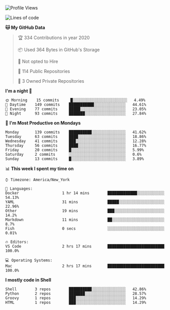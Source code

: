 <!--START_SECTION:waka-->
![Profile Views](http://img.shields.io/badge/Profile%20Views-0-blue)

![Lines of code](https://img.shields.io/badge/From%20Hello%20World%20I've%20written-6.3%20million%20Lines%20of%20code-blue)

**🐱 My GitHub Data** 

> 🏆 334 Contributions in year 2020
 > 
> 📦 Used 364 Bytes in GitHub's Storage 
 > 
> 🚫 Not opted to Hire
 > 
> 📜 114 Public Repositories 
 > 
> 🔑 3 Owned Private Repositories 

**I'm a night 🦉** 

```text
🌞 Morning    15 commits     █░░░░░░░░░░░░░░░░░░░░░░░░   4.49% 
🌆 Daytime    149 commits    ███████████░░░░░░░░░░░░░░   44.61% 
🌃 Evening    77 commits     █████░░░░░░░░░░░░░░░░░░░░   23.05% 
🌙 Night      93 commits     ███████░░░░░░░░░░░░░░░░░░   27.84%

```
📅 **I'm Most Productive on Mondays** 

```text
Monday       139 commits    ██████████░░░░░░░░░░░░░░░   41.62% 
Tuesday      63 commits     ████░░░░░░░░░░░░░░░░░░░░░   18.86% 
Wednesday    41 commits     ███░░░░░░░░░░░░░░░░░░░░░░   12.28% 
Thursday     56 commits     ████░░░░░░░░░░░░░░░░░░░░░   16.77% 
Friday       20 commits     █░░░░░░░░░░░░░░░░░░░░░░░░   5.99% 
Saturday     2 commits      ░░░░░░░░░░░░░░░░░░░░░░░░░   0.6% 
Sunday       13 commits     █░░░░░░░░░░░░░░░░░░░░░░░░   3.89%

```


📊 **This week I spent my time on** 

```text
⌚︎ Timezone: America/New_York

💬 Languages: 
Docker                   1 hr 14 mins        █████████████░░░░░░░░░░░░   54.13% 
YAML                     31 mins             █████░░░░░░░░░░░░░░░░░░░░   22.96% 
Other                    19 mins             ███░░░░░░░░░░░░░░░░░░░░░░   14.2% 
Markdown                 11 mins             ██░░░░░░░░░░░░░░░░░░░░░░░   8.7% 
Fish                     0 secs              ░░░░░░░░░░░░░░░░░░░░░░░░░   0.01%

🔥 Editors: 
VS Code                  2 hrs 17 mins       █████████████████████████   100.0%

💻 Operating Systems: 
Mac                      2 hrs 17 mins       █████████████████████████   100.0%

```

**I mostly code in Shell** 

```text
Shell        3 repos        ██████████░░░░░░░░░░░░░░░   42.86% 
Python       2 repos        ███████░░░░░░░░░░░░░░░░░░   28.57% 
Groovy       1 repos        ███░░░░░░░░░░░░░░░░░░░░░░   14.29% 
HTML         1 repos        ███░░░░░░░░░░░░░░░░░░░░░░   14.29%

```



<!--END_SECTION:waka-->
